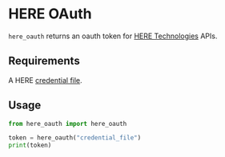 # HERE OAuth

`here_oauth` returns an oauth token for [HERE Technologies](https://platform.here.com) APIs.

## Requirements

A HERE [credential file](https://platform.here.com/management/projects).  

## Usage

```python
from here_oauth import here_oauth

token = here_oauth("credential_file")
print(token)
```

